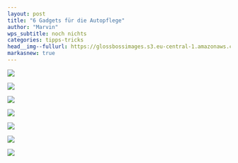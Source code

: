 ```yaml
---
layout: post
title: "6 Gadgets für die Autopflege"
author: "Marvin"
wps_subtitle: noch nichts
categories: tipps-tricks
head__img--fullurl: https://glossbossimages.s3.eu-central-1.amazonaws.com/
markasnew: true
---
```

![](https:https://glossbossimages.s3.eu-central-1.amazonaws.com/marvin/gadgets/DSC_0005.jpg)

![](https:https://glossbossimages.s3.eu-central-1.amazonaws.com/marvin/gadgets/DSC_0006.jpg)

![](https:https://glossbossimages.s3.eu-central-1.amazonaws.com/marvin/gadgets/gadget00.jpg)

![](https:https://glossbossimages.s3.eu-central-1.amazonaws.com/marvin/gadgets/gadget01.jpg)

![](https:https://glossbossimages.s3.eu-central-1.amazonaws.com/marvin/gadgets/gadget02.jpg)

![](https:https://glossbossimages.s3.eu-central-1.amazonaws.com/marvin/gadgets/gadget03.jpg)

![](https:https://glossbossimages.s3.eu-central-1.amazonaws.com/marvin/gadgets/gadget04.jpg)
